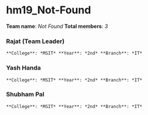 # hm19_Not-Found
 **Team name**: *Not Found*
 **Total members**: *3*
 
### Rajat (Team Leader)
``
**College**: *MSIT*
**Year**: *2nd*
**Branch**: *IT*
``

### Yash Handa
``
**College**: *MSIT*
**Year**: *2nd*
**Branch**: *IT*
``

### Shubham Pal
``
**College**: *MSIT*
**Year**: *2nd*
**Branch**: *IT*
``
